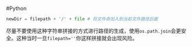 #Python

```python
newDir = filepath + '/' + file # 将文件命加入到当前文件路径后面
```
尽量不要使用这种字符串拼接的方式进行路径的生成，使用`os.path.join`会更安全。这种当时一旦`filepath=''`你这样拼接就会出现风险。
